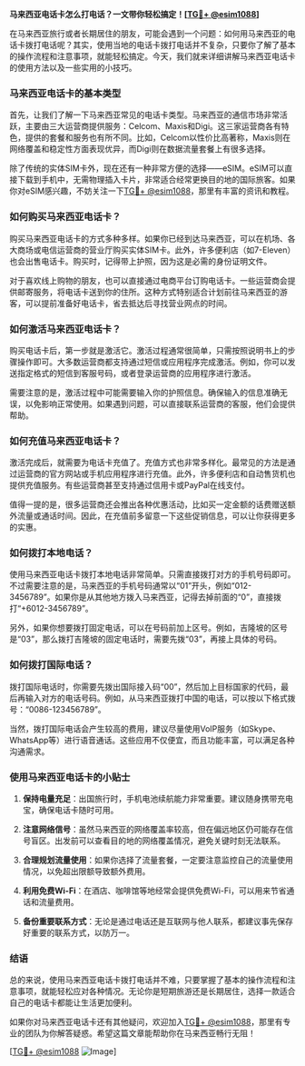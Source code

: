 **马来西亚电话卡怎么打电话？一文带你轻松搞定！[[TG💪+ @esim1088](https://t.me/s/esim1088)]**

在马来西亚旅行或者长期居住的朋友，可能会遇到一个问题：如何用马来西亚的电话卡拨打电话呢？其实，使用当地的电话卡拨打电话并不复杂，只要你了解了基本的操作流程和注意事项，就能轻松搞定。今天，我们就来详细讲解马来西亚电话卡的使用方法以及一些实用的小技巧。

### 马来西亚电话卡的基本类型

首先，让我们了解一下马来西亚常见的电话卡类型。马来西亚的通信市场非常活跃，主要由三大运营商提供服务：Celcom、Maxis和Digi。这三家运营商各有特色，提供的套餐和服务也有所不同。比如，Celcom以性价比高著称，Maxis则在网络覆盖和稳定性方面表现优异，而Digi则在数据流量套餐上有很多选择。

除了传统的实体SIM卡外，现在还有一种非常方便的选择——eSIM。eSIM可以直接下载到手机中，无需物理插入卡片，非常适合经常更换目的地的国际旅客。如果你对eSIM感兴趣，不妨关注一下[TG💪+ @esim1088](https://t.me/s/esim1088)，那里有丰富的资讯和教程。

### 如何购买马来西亚电话卡？

购买马来西亚电话卡的方式多种多样。如果你已经到达马来西亚，可以在机场、各大商场或电信运营商的营业厅购买实体SIM卡。此外，许多便利店（如7-Eleven）也会出售电话卡。购买时，记得带上护照，因为这是必需的身份证明文件。

对于喜欢线上购物的朋友，也可以直接通过电商平台订购电话卡。一些运营商会提供邮寄服务，将电话卡送到你的住所。这种方式特别适合计划前往马来西亚的游客，可以提前准备好电话卡，省去抵达后寻找营业网点的时间。

### 如何激活马来西亚电话卡？

购买电话卡后，第一步就是激活它。激活过程通常很简单，只需按照说明书上的步骤操作即可。大多数运营商都支持通过短信或应用程序完成激活。例如，你可以发送指定格式的短信到客服号码，或者登录运营商的应用程序进行激活。

需要注意的是，激活过程中可能需要输入你的护照信息。确保输入的信息准确无误，以免影响正常使用。如果遇到问题，可以直接联系运营商的客服，他们会提供帮助。

### 如何充值马来西亚电话卡？

激活完成后，就需要为电话卡充值了。充值方式也非常多样化。最常见的方法是通过运营商的官方网站或手机应用程序进行充值。此外，许多便利店和自动售货机也提供充值服务。有些运营商甚至支持通过信用卡或PayPal在线支付。

值得一提的是，很多运营商还会推出各种优惠活动，比如买一定金额的话费赠送额外流量或通话时间。因此，在充值前多留意一下这些促销信息，可以让你获得更多的实惠。

### 如何拨打本地电话？

使用马来西亚电话卡拨打本地电话非常简单。只需直接拨打对方的手机号码即可。不过需要注意的是，马来西亚的手机号码通常以“01”开头，例如“012-3456789”。如果你是从其他地方拨入马来西亚，记得去掉前面的“0”，直接拨打“+6012-3456789”。

另外，如果你想要拨打固定电话，可以在号码前加上区号。例如，吉隆坡的区号是“03”，那么拨打吉隆坡的固定电话时，需要先拨“03”，再接上具体的号码。

### 如何拨打国际电话？

拨打国际电话时，你需要先拨出国际接入码“00”，然后加上目标国家的代码，最后再输入对方的电话号码。例如，从马来西亚拨打中国的电话，可以按以下格式拨号：“0086-123456789”。

当然，拨打国际电话会产生较高的费用，建议尽量使用VoIP服务（如Skype、WhatsApp等）进行语音通话。这些应用不仅便宜，而且功能丰富，可以满足各种沟通需求。

### 使用马来西亚电话卡的小贴士

1. **保持电量充足**：出国旅行时，手机电池续航能力非常重要。建议随身携带充电宝，确保电话卡随时可用。
   
2. **注意网络信号**：虽然马来西亚的网络覆盖率较高，但在偏远地区仍可能存在信号盲区。出发前可以查看目的地的网络覆盖情况，避免关键时刻无法联系。

3. **合理规划流量使用**：如果你选择了流量套餐，一定要注意监控自己的流量使用情况，以免超出限额导致额外费用。

4. **利用免费Wi-Fi**：在酒店、咖啡馆等地经常会提供免费Wi-Fi，可以用来节省通话和流量费用。

5. **备份重要联系方式**：无论是通过电话还是互联网与他人联系，都建议事先保存好重要的联系方式，以防万一。

### 结语

总的来说，使用马来西亚电话卡拨打电话并不难，只要掌握了基本的操作流程和注意事项，就能轻松应对各种情况。无论你是短期旅游还是长期居住，选择一款适合自己的电话卡都能让生活更加便利。

如果你对马来西亚电话卡还有其他疑问，欢迎加入[TG💪+ @esim1088](https://t.me/s/esim1088)，那里有专业的团队为你解答疑惑。希望这篇文章能帮助你在马来西亚畅行无阻！

[[TG💪+ @esim1088](https://t.me/s/esim1088) ![Image](https://i.postimg.cc/4NQfJmqS/Snipaste-2025-05-13-00-14-12.png)]